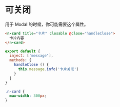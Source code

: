 # 可关闭
用于 Modal 的时候，你可能需要这个属性。
```html
<n-card title="卡片" closable @close="handleClose">
  卡片内容
</n-card>
```
```js
export default {
  inject: ['message'],
  methods: {
    handleClose () {
      this.message.info('卡片关闭')
    }
  }
}
```
```css
.n-card {
  max-width: 300px;
}
```
